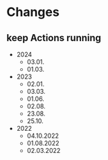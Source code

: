 # Changes

## keep Actions running
* 2024
  * 03.01.
  * 01.03.
* 2023
  * 02.01. 
  * 03.03.
  * 01.06.
  * 02.08.
  * 23.08.
  * 25.10.
* 2022
  * 04.10.2022
  * 01.08.2022
  * 02.03.2022
